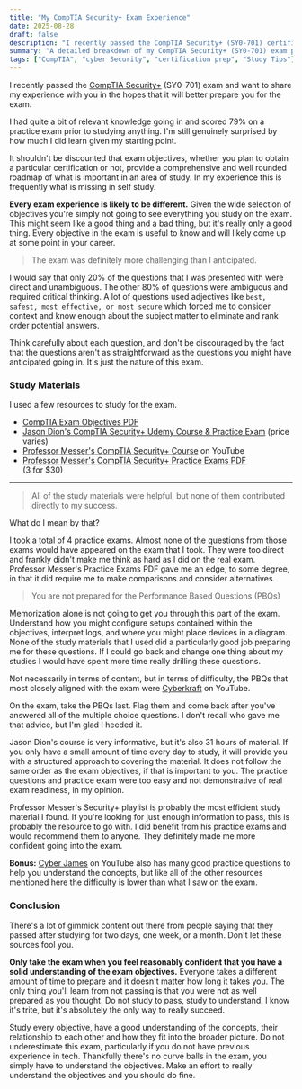 ```yaml
---
title: "My CompTIA Security+ Exam Experience"
date: 2025-08-28
draft: false
description: "I recently passed the CompTIA Security+ (SY0-701) certification exam and wrote this guide to share my experience. Learn what study materials I used, how I handled performance-based questions (PBQs), and what I wish I had done differently to better prepare. This honest, practical guide is for anyone serious about passing Security+ the right way."
summary: "A detailed breakdown of my CompTIA Security+ (SY0-701) exam prep, strategy, and lessons learned."
tags: ["CompTIA", "cyber Security", "certification prep", "Study Tips"]
---
```

I recently passed the [CompTIA Security+](https://www.comptia.org/en-us/certifications/security/) (SY0-701) exam and want to share my experience with you in the hopes that it will better prepare you for the exam.

I had quite a bit of relevant knowledge going in and scored 79% on a practice exam prior to studying anything. I'm still genuinely surprised by how much I did learn given my starting point. 

It shouldn't be discounted that exam objectives, whether you plan to obtain a particular certification or not, provide a comprehensive and well rounded roadmap of what is important in an area of study. In my experience this is frequently what is missing in self study. 

**Every exam experience is likely to be different.** Given the wide selection of objectives you're simply not going to see everything you study on the exam. This might seem like a good thing and a bad thing, but it's really only a good thing. Every objective in the exam is useful to know and will likely come up at some point in your career. 

>The exam was definitely more challenging than I anticipated.  

I would say that only 20% of the questions that I was presented with were direct and unambiguous. The other 80% of questions were ambiguous and required critical thinking. A lot of questions used adjectives like `best, safest, most effective, or most secure` which forced me to consider context and know enough about the subject matter to eliminate and rank order potential answers.

Think carefully about each question, and don't be discouraged by the fact that the questions aren't as straightforward as the questions you might have anticipated going in. It's just the nature of this exam.

### Study Materials

I used a few resources to study for the exam.

- [CompTIA Exam Objectives PDF](https://www.comptia.org/en-us/certifications/security/)
- [Jason Dion's CompTIA Security+ Udemy Course & Practice Exam](https://www.udemy.com/course/securityplus/?couponCode=KEEPLEARNING) (price varies)
- [Professor Messer's CompTIA Security+ Course](https://www.youtube.com/playlist?list=PLG49S3nxzAnl4QDVqK-hOnoqcSKEIDDuv) on YouTube
- [Professor Messer's CompTIA Security+ Practice Exams PDF](https://www.professormesser.com/amember/signup/sy0701pe) <br/>(3 for $30)

---

>All of the study materials were helpful, but none of them contributed directly to my success.

What do I mean by that? 

I took a total of 4 practice exams. Almost none of the questions from those exams would have appeared on the exam that I took. They were too direct and frankly didn't make me think as hard as I did on the real exam. Professor Messer's Practice Exams PDF gave me an edge, to some degree, in that it did require me to make comparisons and consider alternatives.

>You are not prepared for the Performance Based Questions (PBQs)

 Memorization alone is not going to get you through this part of the exam. Understand how you might configure setups contained within the objectives, interpret logs, and where you might place devices in a diagram. None of the study materials that I used did a particularly good job preparing me for these questions. If I could go back and change one thing about my studies I would have spent more time really drilling these questions.

Not necessarily in terms of content, but in terms of difficulty, the PBQs that most closely aligned with the exam were [Cyberkraft](https://www.youtube.com/@cyberkraft1) on YouTube. 

On the exam, take the PBQs last. Flag them and come back after you've answered all of the multiple choice questions. I don't recall who gave me that advice, but I'm glad I heeded it. 

Jason Dion's course is very informative, but it's also 31 hours of material. If you only have a small amount of time every day to study, it will provide you with a structured approach to covering the material. It does not follow the same order as the exam objectives, if that is important to you. The practice questions and practice exam were too easy and not demonstrative of real exam readiness, in my opinion. 

Professor Messer's Security+ playlist is probably the most efficient study material I found. If you're looking for just enough information to pass, this is probably the resource to go with. I did benefit from his practice exams and would recommend them to anyone. They definitely made me more confident going into the exam. 

**Bonus:** [Cyber James](https://www.youtube.com/watch?v=BrvCG1P8AMw&list=PLIsEyzUoUVmBJk0ZqxExnII_3Ac38Coet) on YouTube also has many good practice questions to help you understand the concepts, but like all of the other resources mentioned here the difficulty is lower than what I saw on the exam. 

### Conclusion

There's a lot of gimmick content out there from people saying that they passed after studying for two days, one week, or a month. Don't let these sources fool you. 

**Only take the exam when you feel reasonably confident that you have a solid understanding of the exam objectives.** Everyone takes a different amount of time to prepare and it doesn't matter how long it takes you. The only thing you'll learn from not passing is that you were not as well prepared as you thought. Do not study to pass, study to understand. I know it's trite, but it's absolutely the only way to really succeed. 

Study every objective, have a good understanding of the concepts, their relationship to each other and how they fit into the broader picture. Do not underestimate this exam, particularly if you do not have previous experience in tech. Thankfully there's no curve balls in the exam, you simply have to understand the objectives. Make an effort to really understand the objectives and you should do fine.  